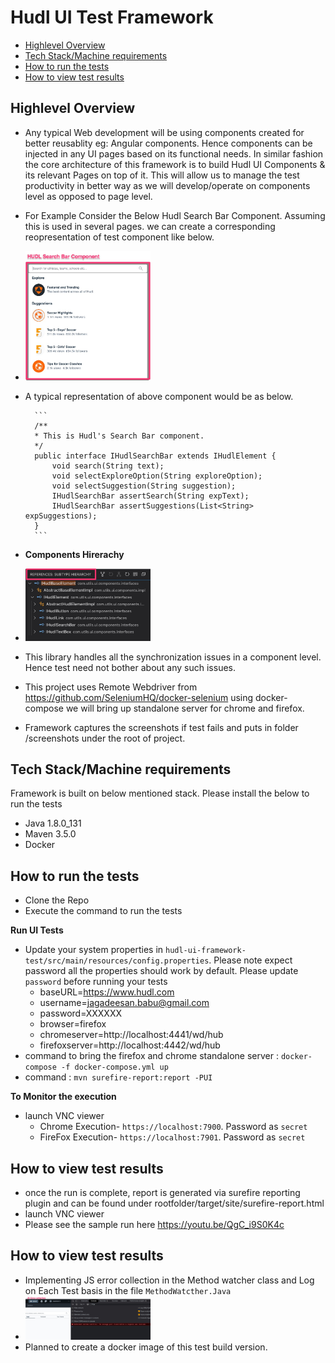 # Hudl UI Test Framework

* [Highlevel Overview](#highlevel-overview)
* [Tech Stack/Machine requirements](#Tech-Stack/Machine-requirements)
* [How to run the tests](#how-to-run-the-tests)
* [How to view test results](#how-to-view-test-results)


## Highlevel Overview
* Any typical Web development will be using components created for better reusablity eg: Angular components. Hence components can be injected in any UI pages based on its functional needs. In similar fashion the core architecture of this framework is to build Hudl UI Components & its relevant Pages on top of it. This will allow us to manage the test productivity in better way as we will develop/operate on components level as opposed to page level.

* For Example Consider the Below Hudl Search Bar Component. Assuming this is used in several pages. we can create a corresponding reopresentation of test component like below.

* <img src="./img/HudlSearchBarComponent.jpg" alt="Hudl Search Bar Component" width="200"/>

* A typical representation of above component would be as below.

        ```
        /**
        * This is Hudl's Search Bar component.  
        */
        public interface IHudlSearchBar extends IHudlElement {
            void search(String text);
            void selectExploreOption(String exploreOption);
            void selectSuggestion(String suggestion);
            IHudlSearchBar assertSearch(String expText);
            IHudlSearchBar assertSuggestions(List<String> expSuggestions);
        }
        ```
* **Components Hirerachy**
* <img src="./img/Components_hirerachy.jpg" alt="Hudl Search Bar Component" width="200"/>

* This library handles all the synchronization issues in a component level. Hence test need not bother about any such issues.

* This project uses Remote Webdriver from https://github.com/SeleniumHQ/docker-selenium using docker-compose we will bring up standalone server for chrome and firefox.

* Framework captures the screenshots if test fails and puts in folder /screenshots under the root of project.


## Tech Stack/Machine requirements
Framework is built on below mentioned stack. Please install the below to run the tests

* Java 1.8.0_131
* Maven 3.5.0
* Docker


## How to run the tests
* Clone the Repo
* Execute the command to run the tests

**Run UI Tests**
* Update your system properties in `hudl-ui-framework-test/src/main/resources/config.properties`.  Please note expect password all the properties should work by default. Please update `password` before running your tests
    - baseURL=https://www.hudl.com
    - username=jagadeesan.babu@gmail.com
    - password=XXXXXX
    - browser=firefox
    - chromeserver=http://localhost:4441/wd/hub
    - firefoxserver=http://localhost:4442/wd/hub 
* command to bring the firefox and chrome standalone server : `docker-compose -f docker-compose.yml up`
* command : `mvn surefire-report:report -PUI`


**To Monitor the execution**
* launch VNC viewer
    - Chrome Execution- `https://localhost:7900`. Password as `secret`
    - FireFox Execution- `https://localhost:7901`. Password as `secret`

## How to view test results
* once the run is complete, report is generated via surefire reporting plugin and can be found under rootfolder/target/site/surefire-report.html
* launch VNC viewer
* Please see the sample run here https://youtu.be/QgC_i9S0K4c

## How to view test results
* Implementing JS error collection in the Method watcher class and Log on Each Test basis in the file `MethodWatcther.Java`
* <img src="./img/js_error_collection.jpg" alt="JS Error" width="200"/>
* Planned to create a docker image of this test build version.


